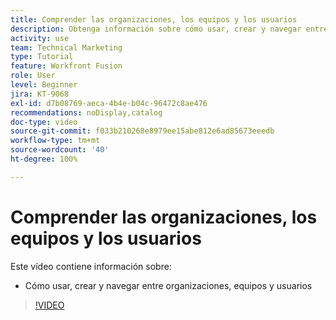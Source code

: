 ```yaml
---
title: Comprender las organizaciones, los equipos y los usuarios
description: Obtenga información sobre cómo usar, crear y navegar entre organizaciones, equipos y usuarios en  [!DNL Adobe Workfront Fusion].
activity: use
team: Technical Marketing
type: Tutorial
feature: Workfront Fusion
role: User
level: Beginner
jira: KT-9068
exl-id: d7b08769-aeca-4b4e-b04c-96472c8ae476
recommendations: noDisplay,catalog
doc-type: video
source-git-commit: f033b210268e8979ee15abe812e6ad85673eeedb
workflow-type: tm+mt
source-wordcount: '40'
ht-degree: 100%

---
```


# Comprender las organizaciones, los equipos y los usuarios

Este vídeo contiene información sobre:

* Cómo usar, crear y navegar entre organizaciones, equipos y usuarios

>[!VIDEO](https://video.tv.adobe.com/v/335309/?quality=12&learn=on)
